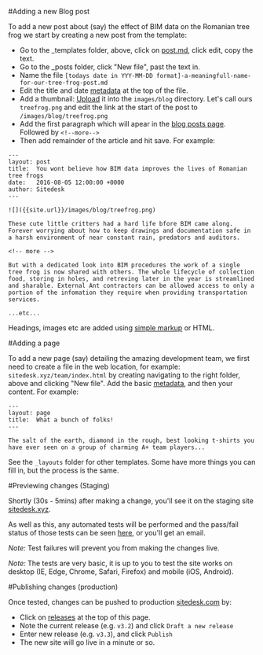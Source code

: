#Adding a new Blog post

To add a new post about (say) the effect of BIM data on the Romanian tree frog we start by creating
a new post from the template:
- Go to the _templates folder, above, click on [post.md](https://raw.githubusercontent.com/sitedesk/sitedesk.github.io/master/_templates/post.md), click edit, copy the text.
- Go to the _posts folder, click "New file", past the text in.  
- Name the file `[todays date in YYY-MM-DD format]-a-meaningfull-name-for-our-tree-frog-post.md`
- Edit the title and date [metadata](https://jekyllrb.com/docs/frontmatter/) at the top of the file. 
- Add a thumbnail: [Upload](https://help.github.com/articles/adding-a-file-to-a-repository/) it into the `images/blog` directory. Let's call ours `treefrog.png` and edit the link at the start of the post to `/images/blog/treefrog.png`
- Add the first paragraph which will apear in the [blog posts page](/blog/). Followed by `<!--more-->`
- Then add remainder of the article and hit save. 
For example:
```
---
layout: post
title:  You wont believe how BIM data improves the lives of Romanian tree frogs
date:   2016-08-05 12:00:00 +0000
author: Sitedesk
---

![]({{site.url}}/images/blog/treefrog.png)

These cute little critters had a hard life bfore BIM came along. Forever worrying about how to keep drawings and documentation safe in a harsh environment of near constant rain, predators and auditors.

<!-- more -->

But with a dedicated look into BIM procedures the work of a single tree frog is now shared with others. The whole lifecycle of collection food, storing in holes, and retreving later in the year is streamlined and sharable. External Ant contractors can be allowed access to only a portion of the infomation they require when providing transportation services.

...etc...
```
Headings, images etc are added using [simple markup](https://guides.github.com/features/mastering-markdown/) or HTML.

#Adding a page

To add a new page (say) detailing the amazing development team, we first need to create a file in the web location, for example: `sitedesk.xyz/team/index.html` by creating navigating to the right folder, above and clicking "New file". Add the basic [metadata](https://jekyllrb.com/docs/frontmatter/), and then your content.  For example: 
```
---
layout: page
title:  What a bunch of folks!
---

The salt of the earth, diamond in the rough, best looking t-shirts you have ever seen on a group of charming A+ team players...
```
See the `_layouts` folder for other templates. Some have more things you can fill in, but the process is the same. 

#Previewing changes (Staging)

Shortly (30s - 5mins) after making a change, you'll see it on the staging site [sitedesk.xyz](sitedesk.xyz).

As well as this, any automated tests will be performed and the pass/fail status of those tests can be seen [here](https://circleci.com/gh/sitedesk/sitedesk.github.io), or you'll get an email. 

*Note:* Test failures will prevent you from making the changes live. 

*Note:* The tests are very basic, it is up to you to test the site works on desktop (IE, Edge, Chrome, Safari, Firefox) and mobile (iOS, Android). 

#Publishing changes (production)

Once tested, changes can be pushed to production [sitedesk.com](sitedesk.com) by:
- Click on [releases](https://github.com/sitedesk/sitedesk.github.io/releases) at the top of this page. 
- Note the current release (e.g. `v3.2`) and click `Draft a new release`
- Enter new release (e.g. `v3.3`), and click `Publish`
- The new site will go live in a minute or so. 
